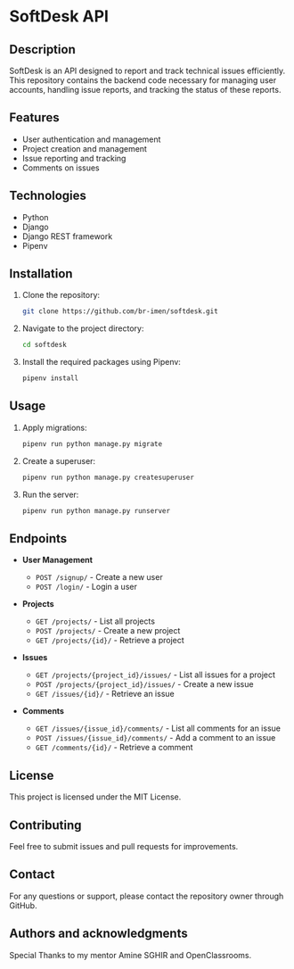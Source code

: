 # SoftDesk API

## Description
SoftDesk is an API designed to report and track technical issues efficiently. This repository contains the backend code necessary for managing user accounts, handling issue reports, and tracking the status of these reports.

## Features
- User authentication and management
- Project creation and management
- Issue reporting and tracking
- Comments on issues

## Technologies
- Python
- Django
- Django REST framework
- Pipenv

## Installation

1. Clone the repository:
    ```bash
    git clone https://github.com/br-imen/softdesk.git
    ```
2. Navigate to the project directory:
    ```bash
    cd softdesk
    ```
3. Install the required packages using Pipenv:
    ```bash
    pipenv install
    ```

## Usage

1. Apply migrations:
    ```bash
    pipenv run python manage.py migrate
    ```
2. Create a superuser:
    ```bash
    pipenv run python manage.py createsuperuser
    ```
3. Run the server:
    ```bash
    pipenv run python manage.py runserver
    ```

## Endpoints

- **User Management**
  - `POST /signup/` - Create a new user
  - `POST /login/` - Login a user

- **Projects**
  - `GET /projects/` - List all projects
  - `POST /projects/` - Create a new project
  - `GET /projects/{id}/` - Retrieve a project

- **Issues**
  - `GET /projects/{project_id}/issues/` - List all issues for a project
  - `POST /projects/{project_id}/issues/` - Create a new issue
  - `GET /issues/{id}/` - Retrieve an issue

- **Comments**
  - `GET /issues/{issue_id}/comments/` - List all comments for an issue
  - `POST /issues/{issue_id}/comments/` - Add a comment to an issue
  - `GET /comments/{id}/` - Retrieve a comment

## License
This project is licensed under the MIT License.

## Contributing
Feel free to submit issues and pull requests for improvements.

## Contact
For any questions or support, please contact the repository owner through GitHub.

## Authors and acknowledgments
Special Thanks to my mentor Amine SGHIR and OpenClassrooms.
